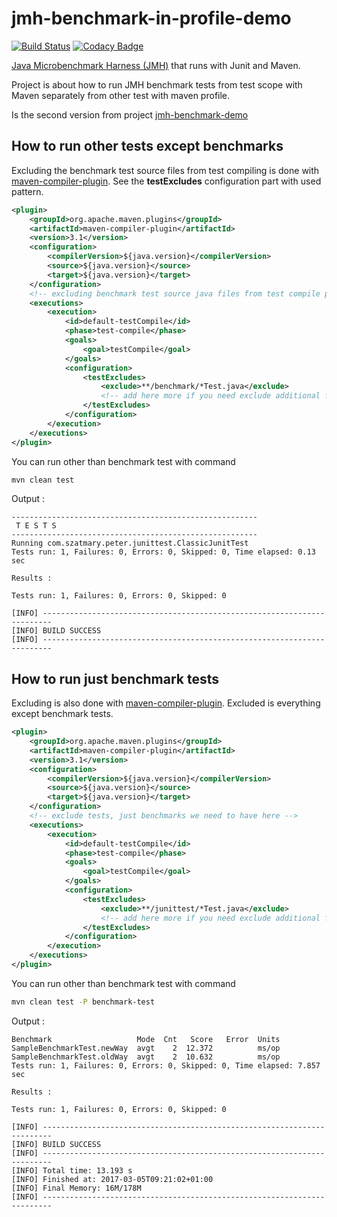 # jmh-benchmark-in-profile-demo #

[![Build Status](https://travis-ci.org/peterszatmary/jmh-benchmark-in-profile-demo.svg?branch=master)](https://travis-ci.org/peterszatmary/jmh-benchmark-in-profile-demo)
[![Codacy Badge](https://api.codacy.com/project/badge/Grade/cde6f2aa116b4b91a2d69aa38c2895b0)](https://www.codacy.com/app/peterszatmary/jmh-benchmark-in-profile-demo?utm_source=github.com&amp;utm_medium=referral&amp;utm_content=peterszatmary/jmh-benchmark-in-profile-demo&amp;utm_campaign=Badge_Grade)

[Java Microbenchmark Harness (JMH)](http://openjdk.java.net/projects/code-tools/jmh/) that runs with Junit and Maven.

Project is about how to run JMH benchmark tests from test scope with Maven separately from other
test with maven profile.

Is the second version from project [jmh-benchmark-demo](https://github.com/peterszatmary/jmh-benchmark-demo)

## How to run other tests except benchmarks ##

Excluding the benchmark test source files from test compiling is done with [maven-compiler-plugin](https://maven.apache.org/plugins/maven-compiler-plugin/). See the **testExcludes** configuration part with used pattern.

```xml
<plugin>
    <groupId>org.apache.maven.plugins</groupId>
    <artifactId>maven-compiler-plugin</artifactId>
    <version>3.1</version>
    <configuration>
        <compilerVersion>${java.version}</compilerVersion>
        <source>${java.version}</source>
        <target>${java.version}</target>
    </configuration>
    <!-- excluding benchmark test source java files from test compile phase -->
    <executions>
        <execution>
            <id>default-testCompile</id>
            <phase>test-compile</phase>
            <goals>
                <goal>testCompile</goal>
            </goals>
            <configuration>
                <testExcludes>
                    <exclude>**/benchmark/*Test.java</exclude>
                    <!-- add here more if you need exclude additional files -->
                </testExcludes>
            </configuration>
        </execution>
    </executions>
</plugin>
```

You can run other than benchmark test with command

```bash
mvn clean test
```

Output :

```text
-------------------------------------------------------
 T E S T S
-------------------------------------------------------
Running com.szatmary.peter.junittest.ClassicJunitTest
Tests run: 1, Failures: 0, Errors: 0, Skipped: 0, Time elapsed: 0.13 sec

Results :

Tests run: 1, Failures: 0, Errors: 0, Skipped: 0

[INFO] ------------------------------------------------------------------------
[INFO] BUILD SUCCESS
[INFO] ------------------------------------------------------------------------
```

## How to run just benchmark tests ##

Excluding is also done with [maven-compiler-plugin](https://maven.apache.org/plugins/maven-compiler-plugin/).
Excluded is everything except benchmark tests.


```xml
<plugin>
    <groupId>org.apache.maven.plugins</groupId>
    <artifactId>maven-compiler-plugin</artifactId>
    <version>3.1</version>
    <configuration>
        <compilerVersion>${java.version}</compilerVersion>
        <source>${java.version}</source>
        <target>${java.version}</target>
    </configuration>
    <!-- exclude tests, just benchmarks we need to have here -->
    <executions>
        <execution>
            <id>default-testCompile</id>
            <phase>test-compile</phase>
            <goals>
                <goal>testCompile</goal>
            </goals>
            <configuration>
                <testExcludes>
                    <exclude>**/junittest/*Test.java</exclude>
                    <!-- add here more if you need exclude additional files -->
                </testExcludes>
            </configuration>
        </execution>
    </executions>
</plugin>
```

You can run other than benchmark test with command

```bash
mvn clean test -P benchmark-test
```

Output :

```text
Benchmark                   Mode  Cnt   Score   Error  Units
SampleBenchmarkTest.newWay  avgt    2  12.372          ms/op
SampleBenchmarkTest.oldWay  avgt    2  10.632          ms/op
Tests run: 1, Failures: 0, Errors: 0, Skipped: 0, Time elapsed: 7.857 sec

Results :

Tests run: 1, Failures: 0, Errors: 0, Skipped: 0

[INFO] ------------------------------------------------------------------------
[INFO] BUILD SUCCESS
[INFO] ------------------------------------------------------------------------
[INFO] Total time: 13.193 s
[INFO] Finished at: 2017-03-05T09:21:02+01:00
[INFO] Final Memory: 16M/178M
[INFO] ------------------------------------------------------------------------
```